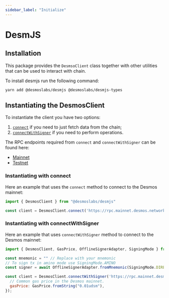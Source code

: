 ```yaml
---
sidebar_label: "Initialize"
---
```


# DesmJS

## Installation

This package provides the `DesmsoClient` class together with other utilities that can be used to interact with chain.  

To install desmjs run the following command:

```shell
yarn add @desmoslabs/desmjs @desmoslabs/desmjs-types
```

## Instantiating the DesmosClient

To instantiate the client you have two options:

1. [`connect`](docs/api/classes/desmoslabs_desmjs.DesmosClient.md#connect) if you need to just fetch data from the chain; 
2. [`connectWithSigner`](docs/api/classes/desmoslabs_desmjs.DesmosClient.md#connectwithsigner) if you need to perform operations.

The RPC endpoints required from `connect` and `connectWithSigner` can be found here:

* [Mainnet](https://github.com/desmos-labs/mainnet#endpoints)
* [Testnet](https://github.com/desmos-labs/morpheus/tree/main/morpheus-apollo-3#endpoints)

### Instantiating with connect

Here an example that uses the `connect` method to connect to the Desmos mainnet:

```js
import { DesmosClient } from "@desmoslabs/desmjs"

const client = DesmosClient.connect('https://rpc.mainnet.desmos.network');
```

### Instantiating with connectWithSigner

Here an example that uses `connectWithSigner` method to connect to the Desmos mainnet:

```js
import { DesmosClient, GasPrice, OfflineSignerAdapter, SigningMode } from "@desmoslabs/desmjs"

const mnemonic = "" // Replace with your mnemonic
// To sign tx in amino mode use SigningMode.AMINO
const signer = await OfflineSignerAdapter.fromMnemonic(SigningMode.DIRECT, mnemonic);

const client = DesmosClient.connectWithSigner('https://rpc.mainnet.desmos.network', signer, {
  // Common gas price in the Desmos mainnet.
  gasPrice: GasPrice.fromString("0.01udsm"),
});
```

